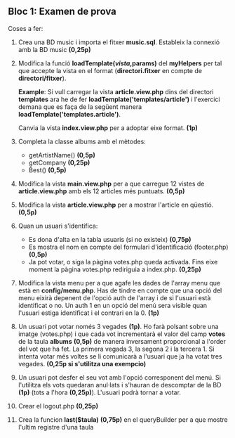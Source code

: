 ## Bloc 1: Examen de prova

Coses a fer:

1. Crea una BD music i importa el fitxer **music.sql**. Estableix la connexió amb la BD music **(0,25p)**

2. Modifica la funció **loadTemplate($vista,$params)** del **myHelpers** per tal que accepte la vista en el format (**directori.fitxer** en compte de **directori/fitxer**). 

	**Example**: Si vull carregar la vista **article.view.php** dins del directori **templates** ara he de fer **loadTemplate('templates/article')** i l'exercici demana que es faça de la següent manera **loadTemplate('templates.article')**. 

	Canvia la vista **index.view.php** per a adoptar eixe format. **(1p)**

3. Completa la classe albums amb el mètodes:
	* getArtistName() 	**(0,5p)**
	* getCompany		  	**(0,25p)**
	* Best()				**(0,5p)**

4. Modifica la vista **main.view.php** per a que carregue 12 vistes de **article.view.php** amb els 12 articles més puntuats. **(0,5p)**
5. Modifica la vista **article.view.php** per a mostrar l'article en qüestió. **(0,5p)**
6. Quan un usuari s'identifica:
	* Es dona d'alta en la tabla usuaris (si no existeix) **(0,75p)**
	* Es mostra el nom en compte del formulari d'identificació (footer.php) **(0,5p)**
	* Ja pot votar, o siga la pàgina votes.php queda activada. Fins eixe moment la pàgina votes.php rediriguia a index.php. **(0,25p)**
7. Modifica la vista menu per a que agafe les dades de l'array menu que està en **config/menu.php**. Has de tindre en compte que una opció del menu eixirà depenent de l'opció auth de l'array i de si l'usuari està identificat o no. Un auth 1 en un opció del menú sera visible quan l'usuari estiga identificat i el contrari en la 0. **(1p)**
8. Un usuari pot votar només 3 vegades **(1p)**. Ho farà polsant sobre una imatge (votes.php) i que cada vot incrementarà el valor del camp **votes** de la taula **albums** **(0,5p)** de manera inversament proporcional a l'order del vot que ha fet. La primera vegada 3, la segona 2 i la tercera 1. Si intenta votar més voltes se li comunicarà a l'usuari que ja ha votat tres vegades. **(0,25p si s'utilitza una exempcio)**
9. Un usuari pot desfer el seu vot amb l'opció corresponent del menú. Si l'utilitza els vots quedaran anul·lats  i s'hauran de descomptar de la BD **(1p)** (tots a l'hora **(0,25p)**). L'usuari podrà tornar a votar.
10. Crear el logout.php **(0,25p)**
11. Crea la funcion **last($taula)** **(0,75p)** en el queryBuilder per a que mostre l'ultim registre d'una taula 
 	  	 

